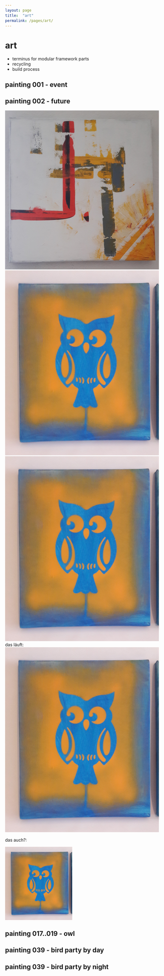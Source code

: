 ```yaml
---
layout: page
title:  "art"
permalink: /pages/art/
---
```


# art

- terminus for modular framework parts
- recycling
- build process

## painting 001 - event

## painting 002 - future
![painting no 2](/images/02.jpg)
![painting no 17](images/17.jpg)
![painting no 17](/images/17.jpg)
das läuft:
![painting no 17](../images/17.jpg)

das auch?:
<p>
    <img src="../images/17.jpg" width="220" height="240" />
</p>

## painting 017..019 - owl


## painting 039 - bird party by day

## painting 039 - bird party by night